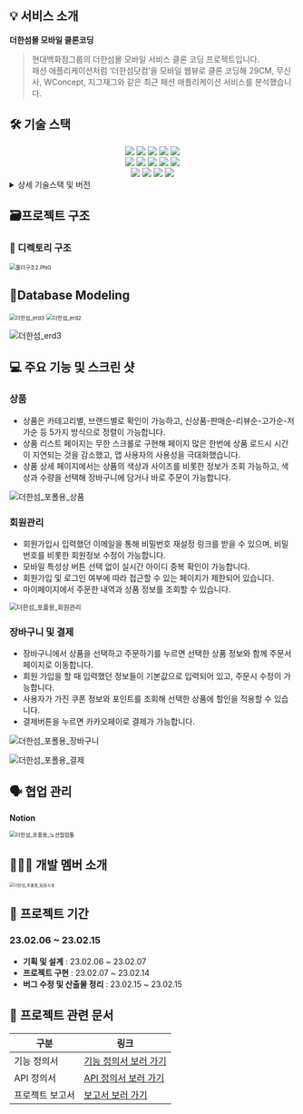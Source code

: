 
## 💡 서비스 소개

**더한섬몰 모바일 클론코딩**

> 현대백화점그룹의 더한섬몰 모바일 서비스 클론 코딩 프로젝트입니다.<br>
패션 애플리케이션처럼 ‘더한섬닷컴’을 모바일 웹뷰로 클론 코딩해 29CM, 무신사, WConcept, 지그재그와 같은 최근 패션 애플리케이션 서비스를 분석했습니다.

## 🛠️ 기술 스택
<div align=center> 
  <img src="https://img.shields.io/badge/java-007396?style=for-the-badge&logo=java&logoColor=white">
  <img src="https://img.shields.io/badge/android-3DDC84?style=for-the-badge&logo=android&logoColor=white">   
  <img src="https://img.shields.io/badge/oracle-F80000?style=for-the-badge&logo=oracle&logoColor=white">
  <img src="https://img.shields.io/badge/springBoot-6DB33F?style=for-the-badge&logo=springBoot&logoColor=white"> 
  <img src="https://img.shields.io/badge/springSecurity-6DB33F?style=for-the-badge&logo=springsecurity&logoColor=white">
  <br>
  <img src="https://img.shields.io/badge/html5-E34F26?style=for-the-badge&logo=html5&logoColor=white"> 
  <img src="https://img.shields.io/badge/css-1572B6?style=for-the-badge&logo=css3&logoColor=white"> 
  <img src="https://img.shields.io/badge/javascript-F7DF1E?style=for-the-badge&logo=javascript&logoColor=black"> 
  <img src="https://img.shields.io/badge/jquery-0769AD?style=for-the-badge&logo=jquery&logoColor=white">
  <img src="https://img.shields.io/badge/thymeleaf-005F0F?style=for-the-badge&logo=thymeleaf&logoColor=white">
  <br>
  <img src="https://img.shields.io/badge/github-181717?style=for-the-badge&logo=gitlab&logoColor=white">
  <img src="https://img.shields.io/badge/git-F05032?style=for-the-badge&logo=git&logoColor=white">
  <img src="https://img.shields.io/badge/notion-CA4245?style=for-the-badge&logo=notion&logoColor=white">
  <img src="https://img.shields.io/badge/confluence-172B4D?style=for-the-badge&logo=confluence&logoColor=white">  
  <br>
</div>

<details>
<summary>상세 기술스택 및 버전</summary>

| 구분 | 기술스택 | 상세 | 버전 |
| --- | --- | --- | --- |
| 공통 | 형상관리 | Github | - |
|  | 이슈관리 | Jira | - |
|  | 커뮤니케이션 | Slack, Confluence, Notion | - |
| Front-end | HTML5 |  | - |
|  | CSS3 |  | - |
|  | JavaScript(ES6) |  | - |
|  | JSP |  | - |
|  | IDE | Eclipse | 1.69.2 |
| Back-end | Java | JDK | 1.8.0_192 |
|  | SpringBoot | springboot | 2.7.8 |
|  |  | Maven | - |
|  |  | Thymeleaf | 7.5 |
|  |  | SpringSecurity | - |
|  |  | MyBatis | - |
|  | Android | - | 12.0 |
|  | API관리 | Swagger | 2.9.2 |
|  | jsonwebtoken |  | 1.1.1 |
|  | DB | Oracle | 8.0.30-0ubuntu0.20.04.2 |
|  | IDE | Eclipse, Android Studio | - |
|||||
</details>


## 🗃️프로젝트 구조

### 📂 디렉토리 구조

<img src="README.assets/폴더구조2.PNG-1686318436892-7.png" alt="폴더구조2.PNG" style="zoom:67%;" />


## 🔗****Database Modeling****

<img src="README.assets/더한섬_erd1.png" alt="더한섬_erd3" style="zoom:67%;" />

<img src="README.assets/더한섬_erd2.png" alt="더한섬_erd2" style="zoom:67%;" />

![더한섬_erd3](README.assets/더한섬_erd3-1686317646857-4.png)

## 💻 주요 기능 및 스크린 샷

### **상품**

- 상품은 카테고리별, 브랜드별로 확인이 가능하고, 신상품-판매순-리뷰순-고가순-저가순 등 5가지 방식으로 정렬이 가능합니다.
- 상품 리스트 페이지는 무한 스크롤로 구현해 페이지 많은 한번에 상품 로드시 시간이 지연되는 것을 감소했고, 앱 사용자의 사용성을 극대화했습니다.
- 상품 상세 페이지에서는 상품의 색상과 사이즈를 비롯한 정보가 조회 가능하고, 색상과 수량을 선택해 장바구니에 담거나 바로 주문이 가능합니다.

![더한섬_포폴용_상품](README.assets/더한섬_포폴용_상품.png)



### **회원관리**

- 회원가입시 입력했던 이메일을 통해 비밀번호 재설정 링크를 받을 수 있으며, 비밀번호를 비롯한 회원정보 수정이 가능합니다.
- 모바일 특성상 버튼 선택 없이 실시간 아이디 중복 확인이 가능합니다.
- 회원가입 및 로그인 여부에 따라 접근할 수 있는 페이지가 제한되어 있습니다.
- 마이페이지에서 주문한 내역과 상품 정보를 조회할 수 있습니다.

<img src="README.assets/더한섬_포폴용_회원관리.png" alt="더한섬_포폴용_회원관리" style="zoom: 80%;" />



### **장바구니 및 결제**

- 장바구니에서 상품을 선택하고 주문하기를 누르면 선택한 상품 정보와 함께 주문서 페이지로 이동합니다.
-  회원 가입을 할 때 입력했던 정보들이 기본값으로 입력되어 있고, 주문시 수정이 가능합니다.
- 사용자가 가진 쿠폰 정보와 포인트를 조회해 선택한 상품에 할인을 적용할 수 있습니다.
- 결제버튼을 누르면 카카오페이로 결제가 가능합니다.

![더한섬_포폴용_장바구니](README.assets/더한섬_포폴용_장바구니.png)



![더한섬_포폴용_결제](README.assets/더한섬_포폴용_결제.png)

## 🗣️ 협업 관리

**Notion**

<img src="README.assets/더한섬_포폴용_노션협업툴.png" alt="더한섬_포폴용_노션협업툴" style="zoom:67%;" />



## 👩‍👩‍👧 개발 멤버 소개



<img src="README.assets/더한섬_포폴용_팀원소개.png" alt="더한섬_포폴용_팀원소개" style="zoom:50%;" />

## 📅 프로젝트 기간

### 23.02.06 ~ 23.02.15

- **기획 및 설계** : 23.02.06 ~ 23.02.07
- **프로젝트 구현** : 23.02.07 ~ 23.02.14
- **버그 수정 및 산출물 정리** : 23.02.15 ~ 23.02.15

## 📄 프로젝트 관련 문서

| 구분 | 링크 |
| --- | --- |
| 기능 정의서 | [기능 정의서 보러 가기](https://docs.google.com/spreadsheets/d/1CI9egWBXCCFFI9j7Fb8b0Ecweyp0P8YcEFBEobTa9WA/edit#gid=0) |
| API 정의서 | [API 정의서 보러 가기](https://www.notion.so/6e62600923454d29a9e51736b4528aa9?v=f3a5e88850c14830a57d246f9e0f2b2e) |
| 프로젝트 보고서 | [보고서 보러 가기](https://angry-catboat-48b.notion.site/45e76ce58248472a8873ef63239df08d?pvs=4) |

